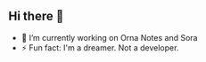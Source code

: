 ## Hi there 👋

- 🔭 I’m currently working on Orna Notes and Sora
- ⚡ Fun fact: I'm a dreamer. Not a developer.

